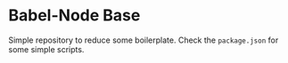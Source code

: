 # Babel-Node Base

Simple repository to reduce some boilerplate. Check the `package.json` for some simple scripts.
